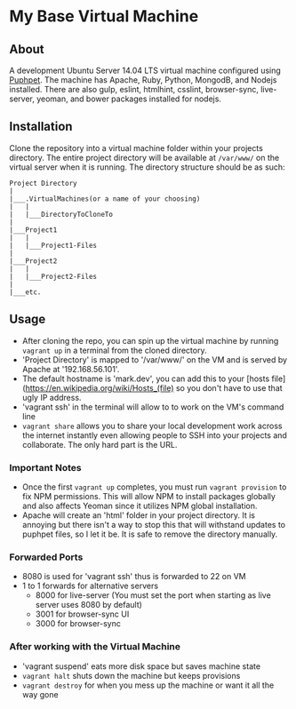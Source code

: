 # My Base Virtual Machine
## About
A development Ubuntu Server 14.04 LTS virtual machine configured using [Puphpet](https://puphpet.com). The machine has Apache, Ruby, Python, MongodB, and Nodejs installed. There are also gulp, eslint, htmlhint, csslint, browser-sync, live-server, yeoman, and bower packages installed for nodejs.

## Installation
Clone the repository into a virtual machine folder within your projects directory. The entire project directory will be available at `/var/www/` on the virtual server when it is running. The directory structure should be as such:
```
Project Directory
|
|___.VirtualMachines(or a name of your choosing)
|   |
|   |___DirectoryToCloneTo
|
|___Project1
|   |
|   |___Project1-Files
|
|___Project2
|   |
|   |___Project2-Files
|
|___etc.
```

## Usage
- After cloning the repo, you can spin up the virtual machine by running `vagrant up` in a terminal from the cloned directory.
- 'Project Directory' is mapped to '/var/www/' on the VM and is served by Apache at '192.168.56.101'.
- The default hostname is 'mark.dev', you can add this to your [hosts file](https://en.wikipedia.org/wiki/Hosts_(file) so you don't have to use that ugly IP address.
- 'vagrant ssh' in the terminal will allow to to work on the VM's command line
- `vagrant share` allows you to share your local development work across the internet instantly even allowing people to SSH into your projects and collaborate. The only hard part is the URL.


### Important Notes
- Once the first `vagrant up` completes, you must run `vagrant provision` to fix NPM permissions. This will allow NPM to install packages globally and also affects Yeoman since it utilizes NPM global installation.
- Apache will create an 'html' folder in your project directory. It is annoying but there isn't a way to stop this that will withstand updates to puphpet files, so I let it be. It is safe to remove the directory manually.

### Forwarded Ports
* 8080 is used for 'vagrant ssh' thus is forwarded to 22 on VM
* 1 to 1 forwards for alternative servers
  - 8000 for live-server (You must set the port when starting as live server uses 8080 by default)
  - 3001 for browser-sync UI
  - 3000 for browser-sync

### After working with the Virtual Machine
- 'vagrant suspend' eats more disk space but saves machine state
- `vagrant halt` shuts down the machine but keeps provisions
- `vagrant destroy` for when you mess up the machine or want it all the way gone

